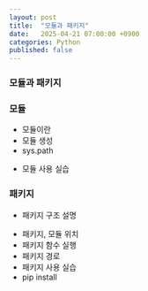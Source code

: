 ```yaml
---
layout: post
title:  "모듈과 패키지"
date:   2025-04-21 07:00:00 +0900
categories: Python
published: false
---
```


### 모듈과 패키지

### 모듈

- 모듈이란
- 모듈 생성
- sys.path
<!-- - __name__ -->
- 모듈 사용 실습

### 패키지
- 패키지 구조 설명
<!-- - __init__.py -->
<!-- - __all__ -->
- 패키지, 모듈 위치
- 패키지 함수 실행
- 패키지 경로
- 패키지 사용 실습
- pip install